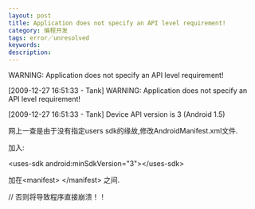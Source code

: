 ```yaml
---
layout: post
title: Application does not specify an API level requirement!
category: 编程开发
tags: error／unresolved
keywords: 
description: 
---
```


WARNING: Application does not specify an API level requirement!

 

[2009-12-27 16:51:33 - Tank] WARNING: Application does not specify an API level requirement!

[2009-12-27 16:51:33 - Tank] Device API version is 3 (Android 1.5)

 

网上一查是由于没有指定users sdk的缘故,修改AndroidManifest.xml文件.

 

加入:

 

\<uses-sdk android:minSdkVersion="3"\>\</uses-sdk\>

 

加在\<manifest\> \</manifest\> 之间.

// 否则将导致程序直接崩溃！！








